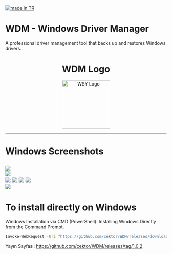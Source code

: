 <a href="#">
    <img src="https://raw.githubusercontent.com/pedromxavier/flag-badges/main/badges/TR.svg" alt="made in TR">
</a>

# WDM - Windows Driver Manager
A professional driver management tool that backs up and restores Windows drivers.

<h1 align="center">WDM Logo</h1>

<p align="center">
  <img src="wdm.png" alt="WSY Logo" width="150" height="150">
</p>

----------------------------------

# Windows Screenshots
![](screenshots/1.png)  
![](screenshots/2.png)  
![](screenshots/3.png)
![](screenshots/4.png)
![](screenshots/5.png) 
![](screenshots/6.png)  
![](screenshots/7.png)  
--------------------

# To install directly on Windows

Windows Installation via CMD (PowerShell): Installing Windows Directly from the Command Prompt.
```bash
Invoke-WebRequest -Uri "https://github.com/cektor/WDM/releases/download/1.0.2/Setup_Win64.exe" -OutFile "Setup_Win64.exe" Start-Process -FilePath ".\Setup_Win64.exe" -Wait
```



Yayın Sayfası: https://github.com/cektor/WDM/releases/tag/1.0.2
